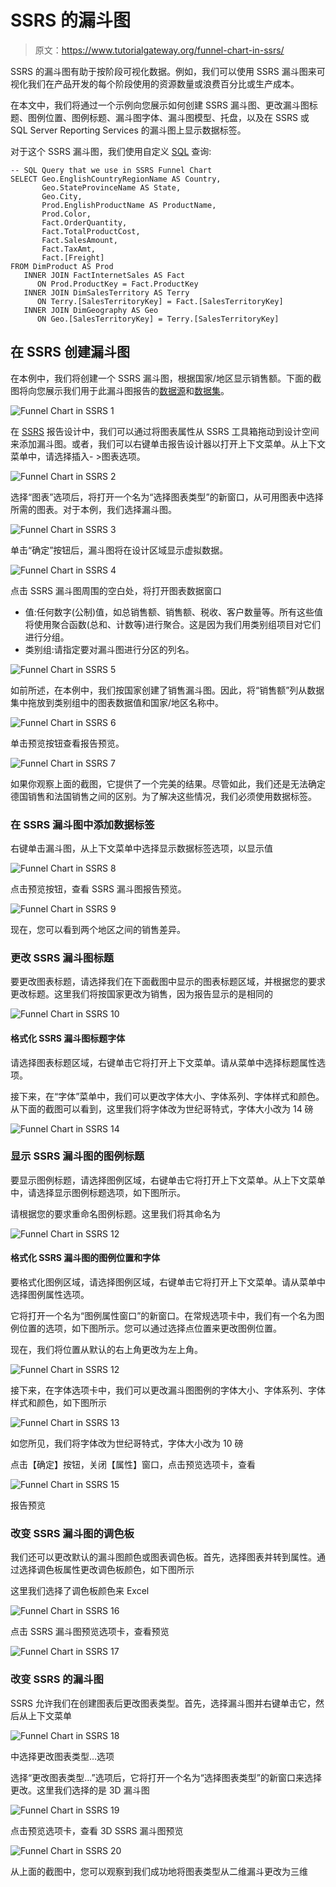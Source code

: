 # SSRS 的漏斗图

> 原文：<https://www.tutorialgateway.org/funnel-chart-in-ssrs/>

SSRS 的漏斗图有助于按阶段可视化数据。例如，我们可以使用 SSRS 漏斗图来可视化我们在产品开发的每个阶段使用的资源数量或浪费百分比或生产成本。

在本文中，我们将通过一个示例向您展示如何创建 SSRS 漏斗图、更改漏斗图标题、图例位置、图例标题、漏斗图字体、漏斗图模型、托盘，以及在 SSRS 或 SQL Server Reporting Services 的漏斗图上显示数据标签。

对于这个 SSRS 漏斗图，我们使用自定义 [SQL](https://www.tutorialgateway.org/sql/) 查询:

```
-- SQL Query that we use in SSRS Funnel Chart
SELECT Geo.EnglishCountryRegionName AS Country, 
       Geo.StateProvinceName AS State, 
       Geo.City, 
       Prod.EnglishProductName AS ProductName, 
       Prod.Color, 
       Fact.OrderQuantity, 
       Fact.TotalProductCost, 
       Fact.SalesAmount, 
       Fact.TaxAmt, 
       Fact.[Freight]
FROM DimProduct AS Prod 
   INNER JOIN FactInternetSales AS Fact 
      ON Prod.ProductKey = Fact.ProductKey 
   INNER JOIN DimSalesTerritory AS Terry 
      ON Terry.[SalesTerritoryKey] = Fact.[SalesTerritoryKey] 
   INNER JOIN DimGeography AS Geo 
      ON Geo.[SalesTerritoryKey] = Terry.[SalesTerritoryKey]
```

## 在 SSRS 创建漏斗图

在本例中，我们将创建一个 SSRS 漏斗图，根据国家/地区显示销售额。下面的截图将向您展示我们用于此漏斗图报告的[数据源](https://www.tutorialgateway.org/ssrs-shared-data-source/)和[数据集](https://www.tutorialgateway.org/shared-dataset-in-ssrs/)。

![Funnel Chart in SSRS 1](img/cc998682ef78a2139672543d892383a3.png)

在 [SSRS](https://www.tutorialgateway.org/ssrs/) 报告设计中，我们可以通过将图表属性从 SSRS 工具箱拖动到设计空间来添加漏斗图。或者，我们可以右键单击报告设计器以打开上下文菜单。从上下文菜单中，请选择插入- >图表选项。

![Funnel Chart in SSRS 2](img/df48ec66694afab8700b19d7ce129bdb.png)

选择“图表”选项后，将打开一个名为“选择图表类型”的新窗口，从可用图表中选择所需的图表。对于本例，我们选择漏斗图。

![Funnel Chart in SSRS 3](img/15e1b39ee761934e4c52aaff2a362de4.png)

单击“确定”按钮后，漏斗图将在设计区域显示虚拟数据。

![Funnel Chart in SSRS 4](img/144b530e7e92e5513d5ff6d3ec380185.png)

点击 SSRS 漏斗图周围的空白处，将打开图表数据窗口

*   值:任何数字(公制)值，如总销售额、销售额、税收、客户数量等。所有这些值将使用聚合函数(总和、计数等)进行聚合。这是因为我们用类别组项目对它们进行分组。
*   类别组:请指定要对漏斗图进行分区的列名。

![Funnel Chart in SSRS 5](img/4bd0ac836e4badc9d6ae1566016e77b3.png)

如前所述，在本例中，我们按国家创建了销售漏斗图。因此，将“销售额”列从数据集中拖放到类别组中的图表数据值和国家/地区名称中。

![Funnel Chart in SSRS 6](img/3e75949fd0f19eb54ff6a731e107bb15.png)

单击预览按钮查看报告预览。

![Funnel Chart in SSRS 7](img/4dad05722938c3528f9ce4f24d986dde.png)

如果你观察上面的截图，它提供了一个完美的结果。尽管如此，我们还是无法确定德国销售和法国销售之间的区别。为了解决这些情况，我们必须使用数据标签。

### 在 SSRS 漏斗图中添加数据标签

右键单击漏斗图，从上下文菜单中选择显示数据标签选项，以显示值

![Funnel Chart in SSRS 8](img/d011b1bc14293fae0c8a8952ffed0f67.png)

点击预览按钮，查看 SSRS 漏斗图报告预览。

![Funnel Chart in SSRS 9](img/87dae442c62c20203d6e8a9fa4870234.png)

现在，您可以看到两个地区之间的销售差异。

### 更改 SSRS 漏斗图标题

要更改图表标题，请选择我们在下面截图中显示的图表标题区域，并根据您的要求更改标题。这里我们将按国家更改为销售，因为报告显示的是相同的

![Funnel Chart in SSRS 10](img/b5a985463ab7c09b639e498c5afb1e4f.png)

#### 格式化 SSRS 漏斗图标题字体

请选择图表标题区域，右键单击它将打开上下文菜单。请从菜单中选择标题属性选项。

接下来，在“字体”菜单中，我们可以更改字体大小、字体系列、字体样式和颜色。从下面的截图可以看到，这里我们将字体改为世纪哥特式，字体大小改为 14 磅

![Funnel Chart in SSRS 14](img/2655c6f3e3994662d3d16723dd6597d4.png)

### 显示 SSRS 漏斗图的图例标题

要显示图例标题，请选择图例区域，右键单击它将打开上下文菜单。从上下文菜单中，请选择显示图例标题选项，如下图所示。

请根据您的要求重命名图例标题。这里我们将其命名为

![Funnel Chart in SSRS 12](img/81a8cc690027a234c247eb0bac806cc3.png)

#### 格式化 SSRS 漏斗图的图例位置和字体

要格式化图例区域，请选择图例区域，右键单击它将打开上下文菜单。请从菜单中选择图例属性选项。

它将打开一个名为“图例属性窗口”的新窗口。在常规选项卡中，我们有一个名为图例位置的选项，如下图所示。您可以通过选择点位置来更改图例位置。

现在，我们将位置从默认的右上角更改为左上角。

![Funnel Chart in SSRS 12](img/00d86568aa2b231611d3e9c4f853feb9.png)

接下来，在字体选项卡中，我们可以更改漏斗图图例的字体大小、字体系列、字体样式和颜色，如下图所示

![Funnel Chart in SSRS 13](img/9a73b3ce295412415081f576f6ba7410.png)

如您所见，我们将字体改为世纪哥特式，字体大小改为 10 磅

点击【确定】按钮，关闭【属性】窗口，点击预览选项卡，查看

![Funnel Chart in SSRS 15](img/3b93e4c5d0c2b61efb328dbc66914a38.png)

报告预览

### 改变 SSRS 漏斗图的调色板

我们还可以更改默认的漏斗图颜色或图表调色板。首先，选择图表并转到属性。通过选择调色板属性更改调色板颜色，如下图所示

这里我们选择了调色板颜色来 Excel

![Funnel Chart in SSRS 16](img/40619d3afbfa9aaf7867f0292c41c09c.png)

点击 SSRS 漏斗图预览选项卡，查看预览

![Funnel Chart in SSRS 17](img/79a9c591f064d7909c651948d2e85d16.png)

### 改变 SSRS 的漏斗图

SSRS 允许我们在创建图表后更改图表类型。首先，选择漏斗图并右键单击它，然后从上下文菜单

![Funnel Chart in SSRS 18](img/c18b1aaacd7e825bb4b9a63811d03c40.png)

中选择更改图表类型…选项

选择“更改图表类型...”选项后，它将打开一个名为“选择图表类型”的新窗口来选择更改。这里我们选择的是 3D 漏斗图

![Funnel Chart in SSRS 19](img/e99478e6701730428224e0471caa2536.png)

点击预览选项卡，查看 3D SSRS 漏斗图预览

![Funnel Chart in SSRS 20](img/d2503a67b1b8fde18a87d00f935635d7.png)

从上面的截图中，您可以观察到我们成功地将图表类型从二维漏斗更改为三维